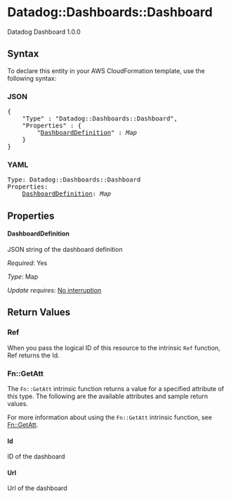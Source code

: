 # Datadog::Dashboards::Dashboard

Datadog Dashboard 1.0.0

## Syntax

To declare this entity in your AWS CloudFormation template, use the following syntax:

### JSON

<pre>
{
    "Type" : "Datadog::Dashboards::Dashboard",
    "Properties" : {
        "<a href="#dashboarddefinition" title="DashboardDefinition">DashboardDefinition</a>" : <i>Map</i>
    }
}
</pre>

### YAML

<pre>
Type: Datadog::Dashboards::Dashboard
Properties:
    <a href="#dashboarddefinition" title="DashboardDefinition">DashboardDefinition</a>: <i>Map</i>
</pre>

## Properties

#### DashboardDefinition

JSON string of the dashboard definition

_Required_: Yes

_Type_: Map

_Update requires_: [No interruption](https://docs.aws.amazon.com/AWSCloudFormation/latest/UserGuide/using-cfn-updating-stacks-update-behaviors.html#update-no-interrupt)

## Return Values

### Ref

When you pass the logical ID of this resource to the intrinsic `Ref` function, Ref returns the Id.

### Fn::GetAtt

The `Fn::GetAtt` intrinsic function returns a value for a specified attribute of this type. The following are the available attributes and sample return values.

For more information about using the `Fn::GetAtt` intrinsic function, see [Fn::GetAtt](https://docs.aws.amazon.com/AWSCloudFormation/latest/UserGuide/intrinsic-function-reference-getatt.html).

#### Id

ID of the dashboard

#### Url

Url of the dashboard

